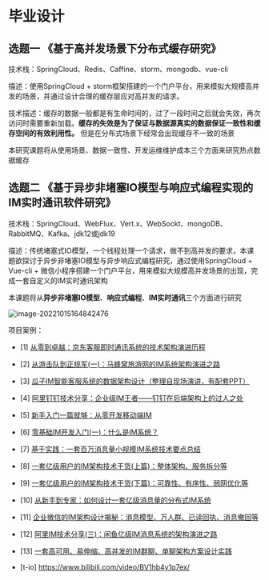 # 毕业设计

## 选题一 《基于高并发场景下分布式缓存研究》

技术栈：SpringCloud、Redis、Caffine、storm、mongodb、vue-cli

描述：使用SpringCloud + storm框架搭建的一个门户平台，用来模拟大规模高并发的场景，并通过设计合理的缓存层应对高并发的请求。

技术描述：缓存的数据一般都是有生命时间的，过了一段时间之后就会失效，再次访问时需要重新加载。**缓存的失效是为了保证与数据源真实的数据保证一致性和缓存空间的有效利用性。** 但是在分布式场景下经常会出现缓存不一致的场景

本研究课题将从使用场景、数据一致性、开发运维维护成本三个方面来研究热点数据缓存

## 选题二 《基于异步非堵塞IO模型与响应式编程实现的IM实时通讯软件研究》

技术栈：SpringCloud、WebFlux、Vert.x、WebSockt、mongoDB、RabbitMQ、Kafka、jdk12或jdk19

描述：传统堵塞式IO模型，一个线程处理一个请求，做不到高并发的要求，本课题欲探讨于异步非堵塞IO模型与异步响应式编程研究，通过使用SpringCloud + Vue-cli + 微信小程序搭建一个门户平台，用来模拟大规模高并发场景的出现，完成一套自定义的IM实时通讯架构

本课题将从**异步非堵塞IO模型**、**响应式编程**、**IM实时通讯**三个方面进行研究

![image-20221015164842476](https://cdn.fengxianhub.top/resources-master/202210151648728.png)



项目案例：

- [1] [从零到卓越：京东客服即时通讯系统的技术架构演进历程](https://link.zhihu.com/?target=http%3A//www.52im.net/thread-152-1-1.html)

- [2] [从游击队到正规军(一)：马蜂窝旅游网的IM系统架构演进之路](https://link.zhihu.com/?target=http%3A//www.52im.net/thread-2675-1-1.html)

- [3] [瓜子IM智能客服系统的数据架构设计（整理自现场演讲，有配套PPT）](https://link.zhihu.com/?target=http%3A//www.52im.net/thread-2807-1-1.html)

- [4] [阿里钉钉技术分享：企业级IM王者——钉钉在后端架构上的过人之处](https://link.zhihu.com/?target=http%3A//www.52im.net/thread-2848-1-1.html)

- [5] [新手入门一篇就够：从零开发移动端IM](https://link.zhihu.com/?target=http%3A//www.52im.net/thread-464-1-1.html)

- [6] [零基础IM开发入门(一)：什么是IM系统？](https://link.zhihu.com/?target=http%3A//www.52im.net/thread-3065-1-1.html)

- [7] [基于实践：一套百万消息量小规模IM系统技术要点总结](https://link.zhihu.com/?target=http%3A//www.52im.net/thread-3752-1-1.html)

- [8] [一套亿级用户的IM架构技术干货(上篇)：整体架构、服务拆分等](https://link.zhihu.com/?target=http%3A//www.52im.net/thread-3393-1-1.html)

- [9] [一套亿级用户的IM架构技术干货(下篇)：可靠性、有序性、弱网优化等](https://link.zhihu.com/?target=http%3A//www.52im.net/thread-3445-1-1.html)

- [10] [从新手到专家：如何设计一套亿级消息量的分布式IM系统](https://link.zhihu.com/?target=http%3A//www.52im.net/thread-3472-1-1.html)

- [11] [企业微信的IM架构设计揭秘：消息模型、万人群、已读回执、消息撤回等](https://link.zhihu.com/?target=http%3A//www.52im.net/thread-3631-1-1.html)

- [12] [阿里IM技术分享(三)：闲鱼亿级IM消息系统的架构演进之路](https://link.zhihu.com/?target=http%3A//www.52im.net/thread-3699-1-1.html)

- [13] [一套高可用、易伸缩、高并发的IM群聊、单聊架构方案设计实践](https://link.zhihu.com/?target=http%3A//www.52im.net/thread-2015-1-1.html)

- [t-io] https://www.bilibili.com/video/BV1hb4y1q7ex/

  







